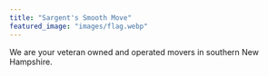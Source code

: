 ```yaml
---
title: "Sargent's Smooth Move"
featured_image: "images/flag.webp"
---
```


We are your veteran owned and operated movers in southern New Hampshire.
